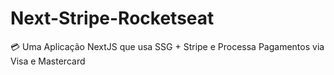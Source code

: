 # Next-Stripe-Rocketseat
💳 Uma Aplicação NextJS que usa SSG + Stripe e Processa Pagamentos via Visa e Mastercard
